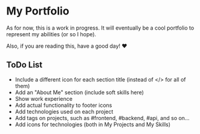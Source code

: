 # My Portfolio

As for now, this is a work in progress. It will eventually be a cool portfolio to represent my abilities (or so I hope).

Also, if you are reading this, have a good day! ♥

## ToDo List
- Include a different icon for each section title (instead of </> for all of them)
- Add an "About Me" section (include soft skills here)
- Show work experience
- Add actual functionality to footer icons
- Add technologies used on each project
- Add tags on projects, such as #frontend, #backend, #api, and so on...
- Add icons for technologies (both in My Projects and My Skills)

